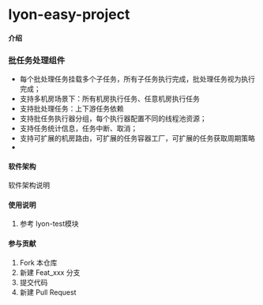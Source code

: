 # lyon-easy-project

#### 介绍
###  批任务处理组件

-   每个批处理任务挂载多个子任务，所有子任务执行完成，批处理任务视为执行完成； 
-   支持多机房场景下：所有机房执行任务、任意机房执行任务
-   支持批处理任务：上下游任务依赖
-   支持批任务执行器分组，每个执行器配置不同的线程池资源；
-   支持任务统计信息，任务中断、取消；
-   支持可扩展的机房路由，可扩展的任务容器工厂，可扩展的任务获取周期策略
-   



#### 软件架构
软件架构说明


#### 使用说明

1.  参考 lyon-test模块

#### 参与贡献

1.  Fork 本仓库
2.  新建 Feat_xxx 分支
3.  提交代码
4.  新建 Pull Request
